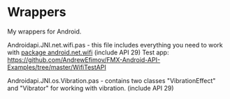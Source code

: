 # Wrappers
My wrappers for Android.

Androidapi.JNI.net.wifi.pas - this file includes everything you need to work with [package android.net.wifi](https://developer.android.com/reference/android/net/wifi/package-summary) (include API 29) Test app: https://github.com/AndrewEfimov/FMX-Android-API-Examples/tree/master/WifiTestAPI


Androidapi.JNI.os.Vibration.pas - сontains two classes "VibrationEffect" and "Vibrator" for working with vibration. (include API 29)
